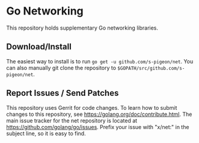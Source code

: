 # Go Networking

This repository holds supplementary Go networking libraries.

## Download/Install

The easiest way to install is to run `go get -u github.com/s-pigeon/net`. You can
also manually git clone the repository to `$GOPATH/src/github.com/s-pigeon/net`.

## Report Issues / Send Patches

This repository uses Gerrit for code changes. To learn how to submit
changes to this repository, see https://golang.org/doc/contribute.html.
The main issue tracker for the net repository is located at
https://github.com/golang/go/issues. Prefix your issue with "x/net:" in the
subject line, so it is easy to find.
